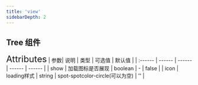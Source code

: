 ```yaml
---
title: 'view'
sidebarDepth: 2
---
```

## Tree 组件
<ClientOnly>
  <rm-tree/>
<font size=5>Attributes</font>
| 参数| 说明 | 类型 | 可选值 | 默认值 |
| :------ | ------ | ------ | ------ | ------ |
| show | 加载图标是否展现 | boolean | - | false |
| icon | loading样式 | string | spot-spotcolor-circle(可以为空) | '' |
</ClientOnly>